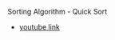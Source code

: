 Sorting Algorithm - Quick Sort
- [youtube link](https://www.youtube.com/watch?reload=9&v=zvGr74sGwdI&feature=youtu.be)
